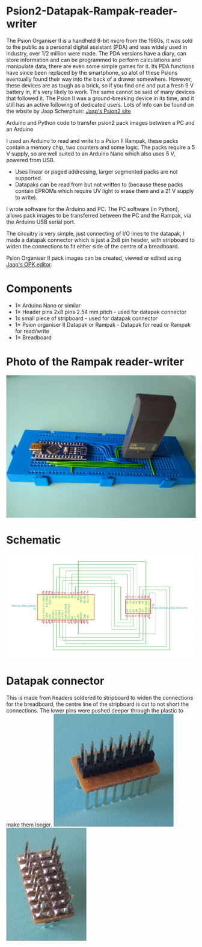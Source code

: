 # Psion2-Datapak-Rampak-reader-writer

The Psion Organiser II is a handheld 8-bit micro from the 1980s, it was sold to the public as a personal digital assistant (PDA) and was widely used in industry, over 1/2 million were made. The PDA versions have a diary, can store information and can be programmed to perform calculations and manipulate data, there are even some simple games for it. Its PDA functions have since been replaced by the smartphone, so alot of these Psions eventually found their way into the back of a drawer somewhere. However, these devices are as tough as a brick, so if you find one and put a fresh 9 V battery in, it's very likely to work. The same cannot be said of many devices that followed it. The Psion II was a ground-breaking device in its time, and it still has an active following of dedicated users. Lots of info can be found on the wbsite by Jaap Scherphuis: [Jaap's Psion2 site](https://www.jaapsch.net/psion/index.htm)

Arduino and Python code to transfer psion2 pack images between a PC and an Arduino

I used an Arduino to read and write to a Psion II Rampak, these packs contain a memory chip, two counters and some logic. The packs require a 5 V supply, so are well suited to an Arduino Nano which also uses 5 V, powered from USB.

- Uses linear or paged addressing, larger segmented packs are not supported.
- Datapaks can be read from but not written to (because these packs contain EPROMs which require UV light to erase them and a 21 V supply to write).

I wrote software for the Arduino and PC. The PC software (in Python), allows pack images to be transferred between the PC and the Rampak, via the Arduino USB serial port.

The circuitry is very simple, just connecting of I/O lines to the datapak, I made a datapak connector which is just a 2x8 pin header, with stripboard to widen the connections to fit either side of the centre of a breadboard.

Psion Organiser II pack images can be created, viewed or edited using [Jaap's OPK editor](https://www.jaapsch.net/psion/opkedit.htm).

# Components
- 1× Arduino Nano or similar
- 1× Header pins 2x8 pins 2.54 mm pitch - used for datapak connector
- 1x small piece of stripboard - used for datapak connector
- 1× Psion organiser II Datapak or Rampak - Datapak for read or Rampak for read/write
- 1× Breadboard

# Photo of the Rampak reader-writer
<img src="Psion2_Rampak_read_write.jpg" width="600">

# Schematic
<img src="Psion2_datapak_read_write_schematic.PNG" width="600">

# Datapak connector
This is made from headers soldered to stripboard to widen the connections for the breadboard, the centre line of the stripboard is cut to not short the connections.
The lower pins were pushed deeper through the plastic to make them longer.
<img src="datapak connector 1a.jpg" alt="connector from above" height="300">
<img src="datapak connector 2a.jpg" alt="connector from below" height="300">
